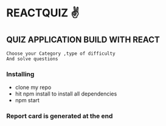 # REACTQUIZ &#9996;
## QUIZ APPLICATION BUILD WITH REACT
```
Choose your Category ,type of difficulty
And solve questions
```
### Installing
* clone my repo
* hit npm install to install all dependencies
* npm start
 
### Report card is generated at the end
